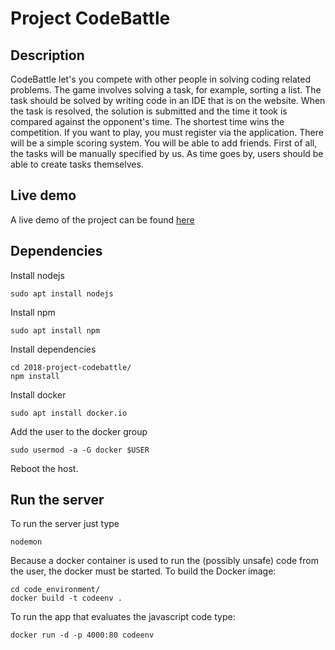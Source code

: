 # Project CodeBattle
## Description
CodeBattle let's you compete with other people in solving coding related problems. 
The game involves solving a task, for example, sorting a list. 
The task should be solved by writing code in an IDE that is on the website. 
When the task is resolved, the solution is submitted and the time it took is compared against the opponent's time. 
The shortest time wins the competition. If you want to play, you must register via the application. 
There will be a simple scoring system. You will be able to add friends. 
First of all, the tasks will be manually specified by us. 
As time goes by, users should be able to create tasks themselves.

## Live demo
A live demo of the project can be found [here](http://130.240.200.87:8080/)


## Dependencies
Install nodejs 
```
sudo apt install nodejs
```

Install npm 
```
sudo apt install npm
```
Install dependencies 
```
cd 2018-project-codebattle/
npm install
```

Install docker 
```
sudo apt install docker.io
```

Add the user to the docker group 
```
sudo usermod -a -G docker $USER
```
Reboot the host.

## Run the server

To run the server just type 
```
nodemon
```

Because a docker container is used to run the (possibly unsafe) code from the user, the docker must be started. To build the Docker image:
```
cd code_environment/
docker build -t codeenv .
```

To run the app that evaluates the javascript code type:
```
docker run -d -p 4000:80 codeenv
```
